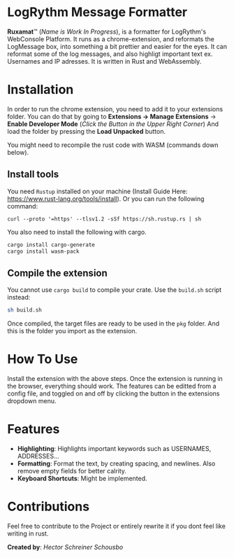 # LogRythm Message Formatter
**Ruxamat**™ (*Name is Work In Progress*), is a formatter for LogRythm's WebConsole Platform. It runs as a chrome-extension, and reformats the LogMessage box, into something a bit prettier and easier for the eyes. It can reformat some of the log messages, and also highligt important text ex. Usernames and IP adresses. It is written in Rust and WebAssembly.
# Installation
In order to run the chrome extension, you need to add it to your extensions folder. You can do that by going to **Extensions -> Manage Extensions** -> **Enable Developer Mode** (*Click the Button in the Upper Right Corner*) And load the folder by pressing the **Load Unpacked** button.

You might need to recompile the rust code with WASM (commands down below).

## Install tools
You need `Rustup` installed on your machine (Install Guide Here: https://www.rust-lang.org/tools/install).
Or you can run the following command:
```
curl --proto '=https' --tlsv1.2 -sSf https://sh.rustup.rs | sh
```
You also need to install the following with cargo.
```sh
cargo install cargo-generate
cargo install wasm-pack
```

## Compile the extension

You cannot use `cargo build` to compile your crate. Use the `build.sh` script instead:
```sh
sh build.sh
```
Once compiled, the target files are ready to be used in the `pkg` folder. And this is the folder you import as the extension.

# How To Use
Install the extension with the above steps. Once the extension is running in the browser, everything should work. The features can be editted from a config file, and toggled on and off by clicking the button in the extensions dropdown menu.

# Features
- **Highlighting**: Highlights important keywords such as USERNAMES, ADDRESSES...
- **Formatting**: Format the text, by creating spacing, and newlines. Also remove empty fields for better calrity.
- **Keyboard Shortcuts**: Might be implemented.

# Contributions
Feel free to contribute to the Project or entirely rewrite it if you dont feel like writing in rust.

**Created by**: *Hector Schreiner Schousbo*
